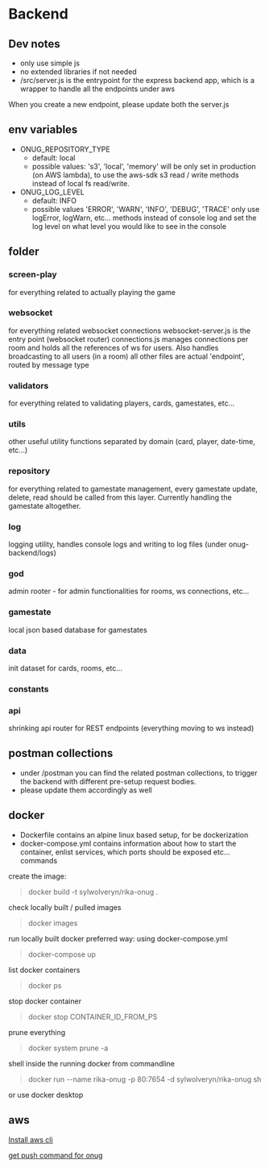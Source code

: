 # Backend

## Dev notes
- only use simple js
- no extended libraries if not needed
- /src/server.js is the entrypoint for the express backend app, which is a wrapper to handle all the endpoints under aws

When you create a new endpoint, please update both the server.js

## env variables
- ONUG_REPOSITORY_TYPE
  - default: local
  - possible values: 's3', 'local', 'memory'
will be only set in production (on AWS lambda), to use the aws-sdk s3 read / write methods instead of local fs read/write. 
- ONUG_LOG_LEVEL
  - default: INFO
  - possible values 'ERROR', 'WARN', 'INFO', 'DEBUG', 'TRACE'
  only use logError, logWarn, etc... methods instead of console log and set the log level on what level you would like to see in the console

## folder

### screen-play
for everything related to actually playing the game

### websocket
for everything related websocket connections
websocket-server.js is the entry point (websocket router)
connections.js manages connections per room and holds all the references of ws for users. Also handles broadcasting to all users (in a room)
all other files are actual 'endpoint', routed by message type

### validators
for everything related to validating players, cards, gamestates, etc...

### utils
other useful utility functions separated by domain (card, player, date-time, etc...)

### repository
for everything related to gamestate management, every gamestate update, delete, read should be called from this layer. Currently handling the gamestate altogether.

### log
logging utility, handles console logs and writing to log files (under onug-backend/logs)

### god
admin rooter - for admin functionalities for rooms, ws connections, etc...

### gamestate
local json based database for gamestates

### data
init dataset for cards, rooms, etc...

### constants

### api
shrinking api router for REST endpoints (everything moving to ws instead)


## postman collections
- under /postman you can find the related postman collections, to trigger the backend with different pre-setup request bodies.
- please update them accordingly as well

## docker
- Dockerfile contains an alpine linux based setup, for be dockerization
- docker-compose.yml contains information about how to start the container, enlist services, which ports should be exposed etc...
commands

create the image:
> docker build -t sylwolveryn/rika-onug .

check locally built / pulled images
> docker images

run locally built docker
preferred way: using docker-compose.yml
> docker-compose up


list docker containers 
> docker ps

stop docker container
> docker stop CONTAINER_ID_FROM_PS

prune everything
> docker system prune -a

shell inside the running docker from commandline
> docker run --name rika-onug -p 80:7654 -d sylwolveryn/rika-onug sh

or use docker desktop


## aws
[Install aws cli](https://docs.aws.amazon.com/cli/latest/userguide/getting-started-install.html)

[get push command for onug](https://us-east-1.console.aws.amazon.com/ecr/repositories/private)
